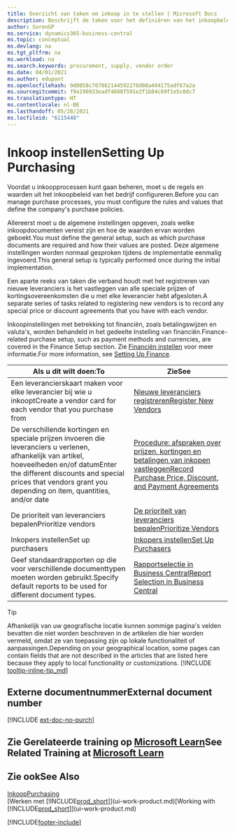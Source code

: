 ```yaml
---
title: Overzicht van taken om inkoop in te stellen | Microsoft Docs
description: Beschrijft de taken voor het definiëren van het inkoopbeleid van uw bedrijf en het instellen van uw inkoopprocessen.
author: SorenGP
ms.service: dynamics365-business-central
ms.topic: conceptual
ms.devlang: na
ms.tgt_pltfrm: na
ms.workload: na
ms.search.keywords: procurement, supply, vendor order
ms.date: 04/01/2021
ms.author: edupont
ms.openlocfilehash: 9d0058c707862144592278d08a494175adf67a2a
ms.sourcegitcommit: f9a190933eadf4608f591e2f1b04c69f1e5c0dc7
ms.translationtype: HT
ms.contentlocale: nl-BE
ms.lasthandoff: 05/28/2021
ms.locfileid: "6115448"
---
```

# <a name="setting-up-purchasing"></a><span data-ttu-id="6f6cd-103">Inkoop instellen</span><span class="sxs-lookup"><span data-stu-id="6f6cd-103">Setting Up Purchasing</span></span>
<span data-ttu-id="6f6cd-104">Voordat u inkoopprocessen kunt gaan beheren, moet u de regels en waarden uit het inkoopbeleid van het bedrijf configureren.</span><span class="sxs-lookup"><span data-stu-id="6f6cd-104">Before you can manage purchase processes, you must configure the rules and values that define the company's purchase policies.</span></span>

<span data-ttu-id="6f6cd-105">Allereerst moet u de algemene instellingen opgeven, zoals welke inkoopdocumenten vereist zijn en hoe de waarden ervan worden geboekt.</span><span class="sxs-lookup"><span data-stu-id="6f6cd-105">You must define the general setup, such as which purchase documents are required and how their values are posted.</span></span> <span data-ttu-id="6f6cd-106">Deze algemene instellingen worden normaal gesproken tijdens de implementatie eenmalig ingevoerd.</span><span class="sxs-lookup"><span data-stu-id="6f6cd-106">This general setup is typically performed once during the initial implementation.</span></span>

<span data-ttu-id="6f6cd-107">Een aparte reeks van taken die verband houdt met het registreren van nieuwe leveranciers is het vastleggen van alle speciale prijzen of kortingsovereenkomsten die u met elke leverancier hebt afgesloten.</span><span class="sxs-lookup"><span data-stu-id="6f6cd-107">A separate series of tasks related to registering new vendors is to record any special price or discount agreements that you have with each vendor.</span></span>

<span data-ttu-id="6f6cd-108">Inkoopinstellingen met betrekking tot financiën, zoals betalingswijzen en valuta's, worden behandeld in het gedeelte Instelling van financiën.</span><span class="sxs-lookup"><span data-stu-id="6f6cd-108">Finance-related purchase setup, such as payment methods and currencies, are covered in the Finance Setup section.</span></span> <span data-ttu-id="6f6cd-109">Zie [Financiën instellen](finance-setup-finance.md) voor meer informatie.</span><span class="sxs-lookup"><span data-stu-id="6f6cd-109">For more information, see [Setting Up Finance](finance-setup-finance.md).</span></span>

| <span data-ttu-id="6f6cd-110">Als u dit wilt doen:</span><span class="sxs-lookup"><span data-stu-id="6f6cd-110">To</span></span> | <span data-ttu-id="6f6cd-111">Zie</span><span class="sxs-lookup"><span data-stu-id="6f6cd-111">See</span></span> |
| --- | --- |
| <span data-ttu-id="6f6cd-112">Een leverancierskaart maken voor elke leverancier bij wie u inkoopt</span><span class="sxs-lookup"><span data-stu-id="6f6cd-112">Create a vendor card for each vendor that you purchase from</span></span>|[<span data-ttu-id="6f6cd-113">Nieuwe leveranciers registreren</span><span class="sxs-lookup"><span data-stu-id="6f6cd-113">Register New Vendors</span></span>](purchasing-how-register-new-vendors.md) |
| <span data-ttu-id="6f6cd-114">De verschillende kortingen en speciale prijzen invoeren die leveranciers u verlenen, afhankelijk van artikel, hoeveelheden en/of datum</span><span class="sxs-lookup"><span data-stu-id="6f6cd-114">Enter the different discounts and special prices that vendors grant you depending on item, quantities, and/or date</span></span> |[<span data-ttu-id="6f6cd-115">Procedure: afspraken over prijzen, kortingen en betalingen van inkopen vastleggen</span><span class="sxs-lookup"><span data-stu-id="6f6cd-115">Record Purchase Price, Discount, and Payment Agreements</span></span>](purchasing-how-record-purchase-price-discount-payment-agreements.md) |
| <span data-ttu-id="6f6cd-116">De prioriteit van leveranciers bepalen</span><span class="sxs-lookup"><span data-stu-id="6f6cd-116">Prioritize vendors</span></span> |[<span data-ttu-id="6f6cd-117">De prioriteit van leveranciers bepalen</span><span class="sxs-lookup"><span data-stu-id="6f6cd-117">Prioritize Vendors</span></span>](purchasing-how-prioritize-vendors.md) |
| <span data-ttu-id="6f6cd-118">Inkopers instellen</span><span class="sxs-lookup"><span data-stu-id="6f6cd-118">Set up purchasers</span></span> |[<span data-ttu-id="6f6cd-119">Inkopers instellen</span><span class="sxs-lookup"><span data-stu-id="6f6cd-119">Set Up Purchasers</span></span>](purchasing-how-setup-purchasers.md) |
|<span data-ttu-id="6f6cd-120">Geef standaardrapporten op die voor verschillende documenttypen moeten worden gebruikt.</span><span class="sxs-lookup"><span data-stu-id="6f6cd-120">Specify default reports to be used for different document types.</span></span>|[<span data-ttu-id="6f6cd-121">Rapportselectie in Business Central</span><span class="sxs-lookup"><span data-stu-id="6f6cd-121">Report Selection in Business Central</span></span>](across-report-selections.md)|

> [!TIP]
> <span data-ttu-id="6f6cd-122">Afhankelijk van uw geografische locatie kunnen sommige pagina's velden bevatten die niet worden beschreven in de artikelen die hier worden vermeld, omdat ze van toepassing zijn op lokale functionaliteit of aanpassingen.</span><span class="sxs-lookup"><span data-stu-id="6f6cd-122">Depending on your geographical location, some pages can contain fields that are not described in the articles that are listed here because they apply to local functionality or customizations.</span></span> [!INCLUDE [tooltip-inline-tip_md](includes/tooltip-inline-tip_md.md)]

## <a name="external-document-number"></a><span data-ttu-id="6f6cd-123">Externe documentnummer</span><span class="sxs-lookup"><span data-stu-id="6f6cd-123">External document number</span></span>

[!INCLUDE [ext-doc-no-purch](includes/ext-doc-no-purch.md)]

## <a name="see-related-training-at-microsoft-learn"></a><span data-ttu-id="6f6cd-124">Zie Gerelateerde training op [Microsoft Learn](/learn/paths/trade-get-started-dynamics-365-business-central/)</span><span class="sxs-lookup"><span data-stu-id="6f6cd-124">See Related Training at [Microsoft Learn](/learn/paths/trade-get-started-dynamics-365-business-central/)</span></span>

## <a name="see-also"></a><span data-ttu-id="6f6cd-125">Zie ook</span><span class="sxs-lookup"><span data-stu-id="6f6cd-125">See Also</span></span>

[<span data-ttu-id="6f6cd-126">Inkoop</span><span class="sxs-lookup"><span data-stu-id="6f6cd-126">Purchasing</span></span>](purchasing-manage-purchasing.md)  
<span data-ttu-id="6f6cd-127">[Werken met [!INCLUDE[prod_short](includes/prod_short.md)]](ui-work-product.md)</span><span class="sxs-lookup"><span data-stu-id="6f6cd-127">[Working with [!INCLUDE[prod_short](includes/prod_short.md)]](ui-work-product.md)</span></span>


[!INCLUDE[footer-include](includes/footer-banner.md)]